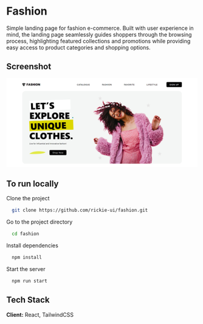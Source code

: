 # Fashion

Simple landing page for fashion e-commerce. Built with user experience in mind, the landing page seamlessly guides shoppers through the browsing process, highlighting featured collections and promotions while providing easy access to product categories and shopping options.

## Screenshot

![App Screenshot](https://github.com/rickie-ui/fashion/blob/master/src/assets/dash.PNG?raw=true)

## To run locally

Clone the project

```bash
  git clone https://github.com/rickie-ui/fashion.git
```

Go to the project directory

```bash
  cd fashion
```

Install dependencies

```bash
  npm install
```

Start the server

```bash
  npm run start
```

## Tech Stack

**Client:** React, TailwindCSS
